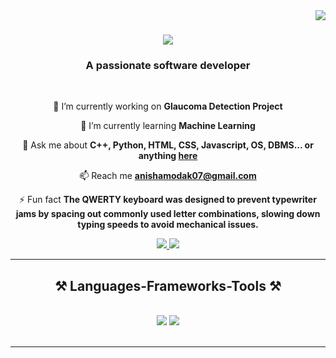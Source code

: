 <img align="right" src="https://visitor-badge.laobi.icu/badge?page_id=anisha0711.anisha0711" />

<h1 align="center">
    <img src="https://readme-typing-svg.herokuapp.com/?font=Righteous&size=35&center=true&vCenter=true&width=500&height=70&duration=4000&lines=Hi+There!+👋;+I'm+Anisha+Modak;" />
</h1>

<h3 align="center">A passionate software developer</h3>

<br/>

<div align="center">
 
 🔭 I’m currently working on **Glaucoma Detection Project**
 
 🌱 I’m currently learning **Machine Learning**

💬 Ask me about **C++, Python, HTML, CSS, Javascript, OS, DBMS... or anything [here](https://github.com/anisha0711/)**

📫 Reach me **anishamodak07@gmail.com**

⚡ Fun fact **The QWERTY keyboard was designed to prevent typewriter jams by spacing out commonly used letter combinations, slowing down typing speeds to avoid mechanical issues.**

 </div>
 
<div align="center"> 
  <a href="mailto:anishamodak07@gmail.com">
    <img src="https://img.shields.io/badge/Gmail-333333?style=for-the-badge&logo=gmail&logoColor=red" />
  </a>
  <a href="https://www.linkedin.com/in/anisha-modak-aa449a212/" target="_blank">
    <img src="https://img.shields.io/badge/LinkedIn-0077B5?style=for-the-badge&logo=linkedin&logoColor=white" target="_blank" />
  </a>
</div>

 <hr/>
 
<h2 align="center">⚒️ Languages-Frameworks-Tools ⚒️</h2>
<br/>
<div align="center">
    <img src="https://skillicons.dev/icons?i=react,bootstrap,html,css,vscode,github,tailwind,git,googlecloud" />
    <img src="https://skillicons.dev/icons?i=nodejs,python,javascript,express,firebase,mongodb,c++,python,mysql" /><br>
</div>

<br/>
<hr/>
